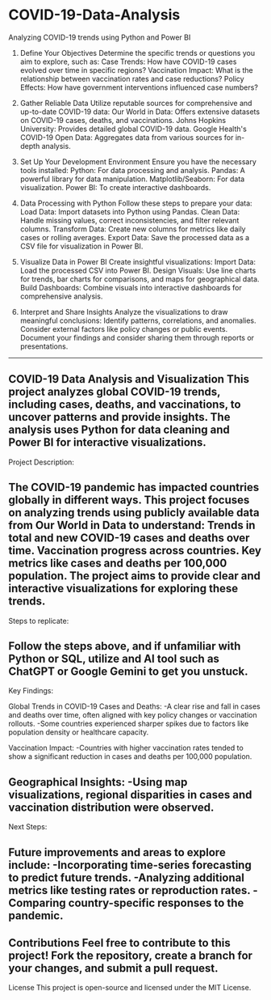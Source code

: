 # COVID-19-Data-Analysis
Analyzing COVID-19 trends using Python and Power BI

1. Define Your Objectives
Determine the specific trends or questions you aim to explore, such as:
Case Trends: How have COVID-19 cases evolved over time in specific regions?
Vaccination Impact: What is the relationship between vaccination rates and case reductions?
Policy Effects: How have government interventions influenced case numbers?

2. Gather Reliable Data
Utilize reputable sources for comprehensive and up-to-date COVID-19 data:
Our World in Data: Offers extensive datasets on COVID-19 cases, deaths, and vaccinations.
Johns Hopkins University: Provides detailed global COVID-19 data.
Google Health's COVID-19 Open Data: Aggregates data from various sources for in-depth analysis.

3. Set Up Your Development Environment
Ensure you have the necessary tools installed:
Python: For data processing and analysis.
Pandas: A powerful library for data manipulation.
Matplotlib/Seaborn: For data visualization.
Power BI: To create interactive dashboards.

4. Data Processing with Python
Follow these steps to prepare your data:
Load Data: Import datasets into Python using Pandas.
Clean Data: Handle missing values, correct inconsistencies, and filter relevant columns.
Transform Data: Create new columns for metrics like daily cases or rolling averages.
Export Data: Save the processed data as a CSV file for visualization in Power BI.

5. Visualize Data in Power BI
Create insightful visualizations:
Import Data: Load the processed CSV into Power BI.
Design Visuals: Use line charts for trends, bar charts for comparisons, and maps for geographical data.
Build Dashboards: Combine visuals into interactive dashboards for comprehensive analysis.

6. Interpret and Share Insights
Analyze the visualizations to draw meaningful conclusions:
Identify patterns, correlations, and anomalies.
Consider external factors like policy changes or public events.
Document your findings and consider sharing them through reports or presentations.
--------------------------------------------------------
COVID-19 Data Analysis and Visualization
This project analyzes global COVID-19 trends, including cases, deaths, and vaccinations, to uncover patterns and provide insights. The analysis uses Python for data cleaning and Power BI for interactive visualizations.
--------------------------------------------------------
Project Description:

The COVID-19 pandemic has impacted countries globally in different ways. This project focuses on analyzing trends using publicly available data from Our World in Data to understand:
Trends in total and new COVID-19 cases and deaths over time.
Vaccination progress across countries.
Key metrics like cases and deaths per 100,000 population.
The project aims to provide clear and interactive visualizations for exploring these trends.
--------------------------------------------------------
Steps to replicate:

Follow the steps above, and if unfamiliar with Python or SQL, utilize and AI tool such as ChatGPT or Google Gemini to get you unstuck.
--------------------------------------------------------
Key Findings:

Global Trends in COVID-19 Cases and Deaths:
-A clear rise and fall in cases and deaths over time, often aligned with key policy changes or vaccination rollouts.
-Some countries experienced sharper spikes due to factors like population density or healthcare capacity.

Vaccination Impact:
-Countries with higher vaccination rates tended to show a significant reduction in cases and deaths per 100,000 population.

Geographical Insights:
-Using map visualizations, regional disparities in cases and vaccination distribution were observed.
---------------------------------------------------------
Next Steps:

Future improvements and areas to explore include:
-Incorporating time-series forecasting to predict future trends.
-Analyzing additional metrics like testing rates or reproduction rates.
-Comparing country-specific responses to the pandemic.
----------------------------------------------------------
Contributions
Feel free to contribute to this project! Fork the repository, create a branch for your changes, and submit a pull request.
-------------------------------------------------------------
License
This project is open-source and licensed under the MIT License.

